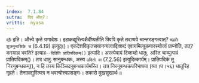 ```yaml
---
index:  7.1.84
sutra:  दिव औत्?।
vritti:  nyasa
---
```


`द्यौः` इति। औत्त्वे कृते यणादेशः। इहाक्षद्यूरित्यक्षैर्दीष्यतीति क्विपि कृते तदाश्रये चान्तरङ्गत्वात्? `च्छ्वोः शूजनुनासिके च` (6.4.19) इत्युठ्()। एकदेशविकृतसयानन्यत्वाद्दिव्शब्दं एवायमित्यूकगारस्योत्त्वं प्राप्नोति, तत्? कस्मान्न भवति? इत्याह--`दिविति प्रातिपदिकम्()` इत्यादि। अस्त्येवायं दिव्शब्दो धातुः, अस्ति चाव्युत्पन्नं प्रातिपदिकम्()। तत्र धातुः सानुबन्धकः, अस्य `उदितो वा` (7.2.56) इत्युदित्कार्यम्। प्रातिपदिकं तु निरनुबन्धकम्(), न हि तस्य किञ्चिदनुबन्धकार्यमस्ति। तत्र निरनुबन्धकपरिभाषया (व्या।प।५६) धातुरिह गृह्रते। तेनान्नद्युरित्यत्र न भवत्योत्त्वप्रसङ्गः। तकारो मुखसुखार्थः॥
